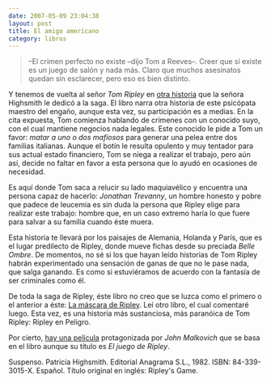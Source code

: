 ```yaml
---
date: 2007-05-09 23:04:38
layout: post
title: El amigo americano
category: libros
---
```


> –El crimen perfecto no existe –dijo Tom a Reeves–. Creer que sí existe es un juego de salón y nada más. Claro que muchos asesinatos quedan sin esclarecer, pero eso es bien distinto.

Y tenemos de vuelta al señor *Tom Ripley* en [otra historia][tomripley] que la señora Highsmith le dedicó a la saga. El libro narra otra historia de este psicópata maestro del engaño, aunque esta vez, su participación es a medias. En la cita expuesta, Tom comienza hablando de crímenes con un conocido suyo, con el cual mantiene negocios nada legales. Este conocido le pide a Tom un favor: *matar a uno o dos mafiosos* para generar una pelea entre dos familias italianas. Aunque el botín le resulta opulento y muy tentador para sus actual estado financiero, Tom se niega a realizar el trabajo, pero aún así, decide no faltar en favor a esta persona que lo ayudó en ocasiones de necesidad.


Es aquí donde Tom saca a relucir su lado maquiavélico y encuentra una persona capaz de hacerlo: *Jonathan Trevanny*, un hombre honesto y pobre que padece de leucemia es sin duda la persona que Ripley elige para realizar este trabajo: hombre que, en un caso extremo haría lo que fuere para salvar a su familia cuando éste muera.


Esta historia te llevará por los paisajes de Alemania, Holanda y París, que es el lugar predilecto de Ripley, donde mueve fichas desde su preciada *Belle Ombre*. De momentos, no sé si los que hayan leído historias de Tom Ripley habrán experimentado una sensación de ganas de que no le pase nada, que salga ganando. Es como si estuviéramos de acuerdo con la fantasía de ser criminales como él.


De toda la saga de Ripley, éste libro no creo que se luzca como el primero o el anterior a éste: [La máscara de Ripley](/2007/01/09/la-mascara-de-ripley/). Leí otro libro, el cual comentaré luego. Esta vez, es una historia más sustanciosa, más paranóica de Tom Ripley: Ripley en Peligro.

Por cierto, [hay una película][pelicula] protagonizada por *John Malkovich* que se basa en el libro aunque su título es *El juego de Ripley*.



Suspenso. Patricia Highsmith. Editorial Anagrama S.L., 1982. ISBN: 84-339-3015-X. Español. Título original en inglés: Ripley's Game.


[pelicula]: http://www.imdb.com/title/tt0265651/ "El juego de Ripley (2002) - IMDb"
[tomripley]: /2007/01/09/la-mascara-de-ripley/ "(2007) La máscara de Ripley – Minid.net"
